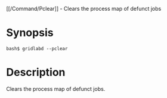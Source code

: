 [[/Command/Pclear]] -  Clears the process map of defunct jobs

# Synopsis
~~~
bash$ gridlabd --pclear                                                
~~~

# Description

 Clears the process map of defunct jobs.

